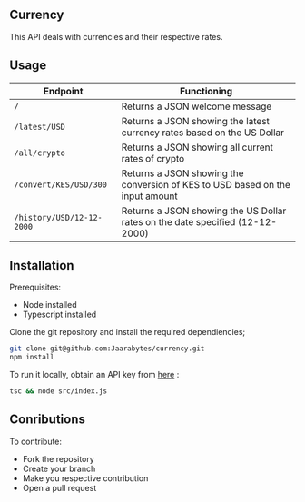 ## Currency

This API deals with currencies and their respective rates.

## Usage
| **Endpoint** | **Functioning** |
| ------------ | --------------- |
|`/`| Returns a JSON welcome message|
|`/latest/USD`| Returns a JSON showing the latest currency rates based on the US Dollar|
|`/all/crypto`| Returns a JSON showing all current rates of crypto|
|`/convert/KES/USD/300`| Returns a JSON showing the conversion of KES to USD based on the input amount|
|`/history/USD/12-12-2000`| Returns a JSON showing the US Dollar rates on the date specified (12-12-2000)|

## Installation
Prerequisites:
- Node installed
- Typescript installed

Clone the git repository and install the required dependiencies;

```bash
git clone git@github.com:Jaarabytes/currency.git    
npm install

```
To run it locally, obtain an API key from [here](https://currencybeacon.com/api-documentation?ref=morioh.com&utm_source=morioh.com) :
```bash
tsc && node src/index.js

```

## Conributions

To contribute:
- Fork the repository
- Create your branch
- Make you respective contribution
- Open a pull request
